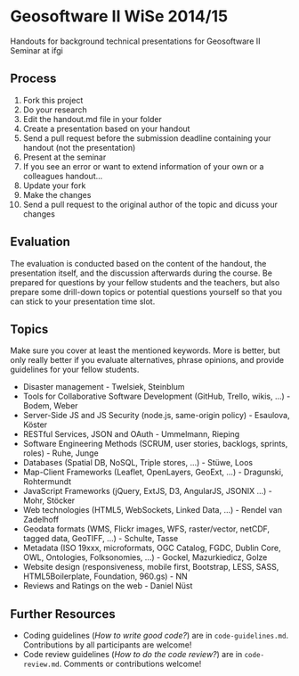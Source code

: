 # Geosoftware II WiSe 2014/15

Handouts for background technical presentations for Geosoftware II Seminar at ifgi

## Process

1. Fork this project
1. Do your research
1. Edit the handout.md file in your folder
1. Create a presentation based on your handout
1. Send a pull request before the submission deadline containing your handout (not the presentation)
1. Present at the seminar
1. If you see an error or want to extend information of your own or a colleagues handout...
  1. Update your fork
  1. Make the changes
  1. Send a pull request to the original author of the topic and dicuss your changes

## Evaluation

The evaluation is conducted based on the content of the handout, the presentation itself, and the discussion afterwards during the course. Be prepared for questions by your fellow students and the teachers, but also prepare some drill-down topics or potential questions yourself so that you can stick to your presentation time slot.

## Topics

Make sure you cover at least the mentioned keywords. More is better, but only really better if you evaluate alternatives, phrase opinions, and provide guidelines for your fellow students.

* Disaster management - Twelsiek, Steinblum
* Tools for Collaborative Software Development (GitHub, Trello, wikis, ...) - Bodem, Weber
* Server-Side JS and JS Security (node.js, same-origin policy) - Esaulova, Köster
* RESTful Services, JSON and OAuth - Ummelmann, Rieping
* Software Engineering Methods (SCRUM, user stories, backlogs, sprints, roles) - Ruhe, Junge
* Databases (Spatial DB, NoSQL, Triple stores, ...) - Stüwe, Loos
* Map-Client Frameworks (Leaflet, OpenLayers, GeoExt, ...) - Dragunski, Rohtermundt 
* JavaScript Frameworks (jQuery, ExtJS, D3, AngularJS, JSONIX ...) - Mohr, Stöcker
* Web technologies (HTML5, WebSockets, Linked Data, ...) - Rendel van Zadelhoff
* Geodata formats (WMS, Flickr images, WFS, raster/vector, netCDF, tagged data, GeoTIFF, ...) - Schulte, Tasse
* Metadata (ISO 19xxx, microformats, OGC Catalog, FGDC, Dublin Core, OWL, Ontologies, Folksonomies, ...) - Gockel, Mazurkiedicz, Golze
* Website design (responsiveness, mobile first, Bootstrap, LESS, SASS, HTML5Boilerplate, Foundation, 960.gs) - NN
* Reviews and Ratings on the web - Daniel Nüst

## Further Resources

* Coding guidelines (*How to write good code?*) are in ``code-guidelines.md``. Contributions by all participants are welcome!
* Code review guidelines (*How to do the code review?*) are in ``code-review.md``. Comments or contributions welcome!




